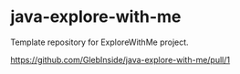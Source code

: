 # java-explore-with-me
Template repository for ExploreWithMe project.

https://github.com/GlebInside/java-explore-with-me/pull/1
